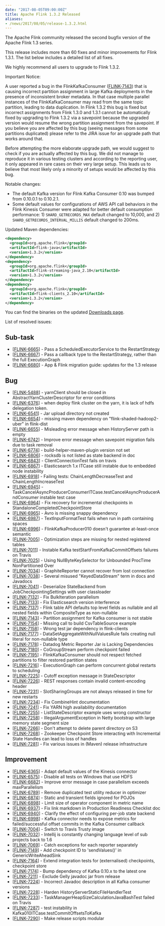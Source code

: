 ```yaml
---
date: "2017-08-05T09:00:00Z"
title: Apache Flink 1.3.2 Released
aliases:
- /news/2017/08/05/release-1.3.2.html
---
```


The Apache Flink community released the second bugfix version of the Apache Flink 1.3 series.

This release includes more than 60 fixes and minor improvements for Flink 1.3.1. The list below includes a detailed list of all fixes.

We highly recommend all users to upgrade to Flink 1.3.2.


<div class="alert alert-warning">
  Important Notice:

  <p>A user reported a bug in the FlinkKafkaConsumer
  (<a href="https://issues.apache.org/jira/browse/FLINK-7143">FLINK-7143</a>) that is causing
  incorrect partition assignment in large Kafka deployments in the presence of inconsistent broker
  metadata.  In that case multiple parallel instances of the FlinkKafkaConsumer may read from the
  same topic partition, leading to data duplication. In Flink 1.3.2 this bug is fixed but incorrect
  assignments from Flink 1.3.0 and 1.3.1 cannot be automatically fixed by upgrading to Flink 1.3.2
  via a savepoint because the upgraded version would resume the wrong partition assignment from the
  savepoint. If you believe you are affected by this bug (seeing messages from some partitions
  duplicated) please refer to the JIRA issue for an upgrade path that works around that.</p>

  <p>Before attempting the more elaborate upgrade path, we would suggest to check if you are
  actually affected by this bug. We did not manage to reproduce it in various testing clusters and
  according to the reporting user, it only appeared in rare cases on their very large setup. This
  leads us to believe that most likely only a minority of setups would be affected by this bug.</p>
</div>

Notable changes:

 - The default Kafka version for Flink Kafka Consumer 0.10 was bumped from 0.10.0.1 to 0.10.2.1.
 - Some default values for configurations of AWS API call behaviors in the Flink Kinesis Consumer
 were adapted for better default consumption performance: 1) `SHARD_GETRECORDS_MAX` default changed
 to 10,000, and 2) `SHARD_GETRECORDS_INTERVAL_MILLIS` default changed to 200ms.

Updated Maven dependencies:

```xml
<dependency>
  <groupId>org.apache.flink</groupId>
  <artifactId>flink-java</artifactId>
  <version>1.3.2</version>
</dependency>
<dependency>
  <groupId>org.apache.flink</groupId>
  <artifactId>flink-streaming-java_2.10</artifactId>
  <version>1.3.2</version>
</dependency>
<dependency>
  <groupId>org.apache.flink</groupId>
  <artifactId>flink-clients_2.10</artifactId>
  <version>1.3.2</version>
</dependency>
```

You can find the binaries on the updated [Downloads page](http://flink.apache.org/downloads.html).

List of resolved issues:

<h2>        Sub-task
</h2>
<ul>
<li>[<a href='https://issues.apache.org/jira/browse/FLINK-6665'>FLINK-6665</a>] -         Pass a ScheduledExecutorService to the RestartStrategy
</li>
<li>[<a href='https://issues.apache.org/jira/browse/FLINK-6667'>FLINK-6667</a>] -         Pass a callback type to the RestartStrategy, rather than the full ExecutionGraph
</li>
<li>[<a href='https://issues.apache.org/jira/browse/FLINK-6680'>FLINK-6680</a>] -         App &amp; Flink migration guide: updates for the 1.3 release
</li>
</ul>

<h2>        Bug
</h2>
<ul>
<li>[<a href='https://issues.apache.org/jira/browse/FLINK-5488'>FLINK-5488</a>] -         yarnClient should be closed in AbstractYarnClusterDescriptor for error conditions
</li>
<li>[<a href='https://issues.apache.org/jira/browse/FLINK-6376'>FLINK-6376</a>] -         when deploy flink cluster on the yarn, it is lack of hdfs delegation token.
</li>
<li>[<a href='https://issues.apache.org/jira/browse/FLINK-6541'>FLINK-6541</a>] -         Jar upload directory not created
</li>
<li>[<a href='https://issues.apache.org/jira/browse/FLINK-6654'>FLINK-6654</a>] -         missing maven dependency on &quot;flink-shaded-hadoop2-uber&quot; in flink-dist
</li>
<li>[<a href='https://issues.apache.org/jira/browse/FLINK-6655'>FLINK-6655</a>] -         Misleading error message when HistoryServer path is empty
</li>
<li>[<a href='https://issues.apache.org/jira/browse/FLINK-6742'>FLINK-6742</a>] -         Improve error message when savepoint migration fails due to task removal
</li>
<li>[<a href='https://issues.apache.org/jira/browse/FLINK-6774'>FLINK-6774</a>] -         build-helper-maven-plugin version not set
</li>
<li>[<a href='https://issues.apache.org/jira/browse/FLINK-6806'>FLINK-6806</a>] -         rocksdb is not listed as state backend in doc
</li>
<li>[<a href='https://issues.apache.org/jira/browse/FLINK-6843'>FLINK-6843</a>] -         ClientConnectionTest fails on travis
</li>
<li>[<a href='https://issues.apache.org/jira/browse/FLINK-6867'>FLINK-6867</a>] -         Elasticsearch 1.x ITCase still instable due to embedded node instability
</li>
<li>[<a href='https://issues.apache.org/jira/browse/FLINK-6918'>FLINK-6918</a>] -         Failing tests: ChainLengthDecreaseTest and ChainLengthIncreaseTest
</li>
<li>[<a href='https://issues.apache.org/jira/browse/FLINK-6945'>FLINK-6945</a>] -         TaskCancelAsyncProducerConsumerITCase.testCancelAsyncProducerAndConsumer instable test case
</li>
<li>[<a href='https://issues.apache.org/jira/browse/FLINK-6964'>FLINK-6964</a>] -         Fix recovery for incremental checkpoints in StandaloneCompletedCheckpointStore
</li>
<li>[<a href='https://issues.apache.org/jira/browse/FLINK-6965'>FLINK-6965</a>] -         Avro is missing snappy dependency
</li>
<li>[<a href='https://issues.apache.org/jira/browse/FLINK-6987'>FLINK-6987</a>] -         TextInputFormatTest fails when run in path containing spaces
</li>
<li>[<a href='https://issues.apache.org/jira/browse/FLINK-6996'>FLINK-6996</a>] -         FlinkKafkaProducer010 doesn&#39;t guarantee at-least-once semantic
</li>
<li>[<a href='https://issues.apache.org/jira/browse/FLINK-7005'>FLINK-7005</a>] -         Optimization steps are missing for nested registered tables
</li>
<li>[<a href='https://issues.apache.org/jira/browse/FLINK-7011'>FLINK-7011</a>] -         Instable Kafka testStartFromKafkaCommitOffsets failures on Travis
</li>
<li>[<a href='https://issues.apache.org/jira/browse/FLINK-7025'>FLINK-7025</a>] -         Using NullByteKeySelector for Unbounded ProcTime NonPartitioned Over
</li>
<li>[<a href='https://issues.apache.org/jira/browse/FLINK-7034'>FLINK-7034</a>] -         GraphiteReporter cannot recover from lost connection
</li>
<li>[<a href='https://issues.apache.org/jira/browse/FLINK-7038'>FLINK-7038</a>] -         Several misused &quot;KeyedDataStream&quot; term in docs and Javadocs
</li>
<li>[<a href='https://issues.apache.org/jira/browse/FLINK-7041'>FLINK-7041</a>] -         Deserialize StateBackend from JobCheckpointingSettings with user classloader
</li>
<li>[<a href='https://issues.apache.org/jira/browse/FLINK-7132'>FLINK-7132</a>] -         Fix BulkIteration parallelism
</li>
<li>[<a href='https://issues.apache.org/jira/browse/FLINK-7133'>FLINK-7133</a>] -         Fix Elasticsearch version interference
</li>
<li>[<a href='https://issues.apache.org/jira/browse/FLINK-7137'>FLINK-7137</a>] -         Flink table API defaults top level fields as nullable and all nested fields within CompositeType as non-nullable
</li>
<li>[<a href='https://issues.apache.org/jira/browse/FLINK-7143'>FLINK-7143</a>] -         Partition assignment for Kafka consumer is not stable
</li>
<li>[<a href='https://issues.apache.org/jira/browse/FLINK-7154'>FLINK-7154</a>] -         Missing call to build CsvTableSource example
</li>
<li>[<a href='https://issues.apache.org/jira/browse/FLINK-7158'>FLINK-7158</a>] -         Wrong test jar dependency in flink-clients
</li>
<li>[<a href='https://issues.apache.org/jira/browse/FLINK-7177'>FLINK-7177</a>] -         DataSetAggregateWithNullValuesRule fails creating null literal for non-nullable type
</li>
<li>[<a href='https://issues.apache.org/jira/browse/FLINK-7178'>FLINK-7178</a>] -         Datadog Metric Reporter Jar is Lacking Dependencies
</li>
<li>[<a href='https://issues.apache.org/jira/browse/FLINK-7180'>FLINK-7180</a>] -         CoGroupStream perform checkpoint failed
</li>
<li>[<a href='https://issues.apache.org/jira/browse/FLINK-7195'>FLINK-7195</a>] -         FlinkKafkaConsumer should not respect fetched partitions to filter restored partition states
</li>
<li>[<a href='https://issues.apache.org/jira/browse/FLINK-7216'>FLINK-7216</a>] -         ExecutionGraph can perform concurrent global restarts to scheduling
</li>
<li>[<a href='https://issues.apache.org/jira/browse/FLINK-7225'>FLINK-7225</a>] -         Cutoff exception message in StateDescriptor
</li>
<li>[<a href='https://issues.apache.org/jira/browse/FLINK-7226'>FLINK-7226</a>] -         REST responses contain invalid content-encoding header
</li>
<li>[<a href='https://issues.apache.org/jira/browse/FLINK-7231'>FLINK-7231</a>] -         SlotSharingGroups are not always released in time for new restarts
</li>
<li>[<a href='https://issues.apache.org/jira/browse/FLINK-7234'>FLINK-7234</a>] -         Fix CombineHint documentation
</li>
<li>[<a href='https://issues.apache.org/jira/browse/FLINK-7241'>FLINK-7241</a>] -         Fix YARN high availability documentation
</li>
<li>[<a href='https://issues.apache.org/jira/browse/FLINK-7255'>FLINK-7255</a>] -         ListStateDescriptor example uses wrong constructor
</li>
<li>[<a href='https://issues.apache.org/jira/browse/FLINK-7258'>FLINK-7258</a>] -         IllegalArgumentException in Netty bootstrap with large memory state segment size
</li>
<li>[<a href='https://issues.apache.org/jira/browse/FLINK-7266'>FLINK-7266</a>] -         Don&#39;t attempt to delete parent directory on S3
</li>
<li>[<a href='https://issues.apache.org/jira/browse/FLINK-7268'>FLINK-7268</a>] -         Zookeeper Checkpoint Store interacting with Incremental State Handles can lead to loss of handles
</li>
<li>[<a href='https://issues.apache.org/jira/browse/FLINK-7281'>FLINK-7281</a>] -         Fix various issues in (Maven) release infrastructure
</li>
</ul>

<h2>        Improvement
</h2>
<ul>
<li>[<a href='https://issues.apache.org/jira/browse/FLINK-6365'>FLINK-6365</a>] -         Adapt default values of the Kinesis connector
</li>
<li>[<a href='https://issues.apache.org/jira/browse/FLINK-6575'>FLINK-6575</a>] -         Disable all tests on Windows that use HDFS
</li>
<li>[<a href='https://issues.apache.org/jira/browse/FLINK-6682'>FLINK-6682</a>] -         Improve error message in case parallelism exceeds maxParallelism
</li>
<li>[<a href='https://issues.apache.org/jira/browse/FLINK-6789'>FLINK-6789</a>] -         Remove duplicated test utility reducer in optimizer
</li>
<li>[<a href='https://issues.apache.org/jira/browse/FLINK-6874'>FLINK-6874</a>] -         Static and transient fields ignored for POJOs
</li>
<li>[<a href='https://issues.apache.org/jira/browse/FLINK-6898'>FLINK-6898</a>] -         Limit size of operator component in metric name
</li>
<li>[<a href='https://issues.apache.org/jira/browse/FLINK-6937'>FLINK-6937</a>] -         Fix link markdown in Production Readiness Checklist doc
</li>
<li>[<a href='https://issues.apache.org/jira/browse/FLINK-6940'>FLINK-6940</a>] -         Clarify the effect of configuring per-job state backend
</li>
<li>[<a href='https://issues.apache.org/jira/browse/FLINK-6998'>FLINK-6998</a>] -         Kafka connector needs to expose metrics for failed/successful offset commits in the Kafka Consumer callback
</li>
<li>[<a href='https://issues.apache.org/jira/browse/FLINK-7004'>FLINK-7004</a>] -         Switch to Travis Trusty image
</li>
<li>[<a href='https://issues.apache.org/jira/browse/FLINK-7032'>FLINK-7032</a>] -         Intellij is constantly changing language level of sub projects back to 1.6
</li>
<li>[<a href='https://issues.apache.org/jira/browse/FLINK-7069'>FLINK-7069</a>] -         Catch exceptions for each reporter separately
</li>
<li>[<a href='https://issues.apache.org/jira/browse/FLINK-7149'>FLINK-7149</a>] -         Add checkpoint ID to &#39;sendValues()&#39; in GenericWriteAheadSink
</li>
<li>[<a href='https://issues.apache.org/jira/browse/FLINK-7164'>FLINK-7164</a>] -         Extend integration tests for (externalised) checkpoints, checkpoint store
</li>
<li>[<a href='https://issues.apache.org/jira/browse/FLINK-7174'>FLINK-7174</a>] -         Bump dependency of Kafka 0.10.x to the latest one
</li>
<li>[<a href='https://issues.apache.org/jira/browse/FLINK-7211'>FLINK-7211</a>] -         Exclude Gelly javadoc jar from release
</li>
<li>[<a href='https://issues.apache.org/jira/browse/FLINK-7224'>FLINK-7224</a>] -         Incorrect Javadoc description in all Kafka consumer versions
</li>
<li>[<a href='https://issues.apache.org/jira/browse/FLINK-7228'>FLINK-7228</a>] -         Harden HistoryServerStaticFileHandlerTest
</li>
<li>[<a href='https://issues.apache.org/jira/browse/FLINK-7233'>FLINK-7233</a>] -         TaskManagerHeapSizeCalculationJavaBashTest failed on Travis
</li>
<li>[<a href='https://issues.apache.org/jira/browse/FLINK-7287'>FLINK-7287</a>] -         test instability in Kafka010ITCase.testCommitOffsetsToKafka
</li>
<li>[<a href='https://issues.apache.org/jira/browse/FLINK-7290'>FLINK-7290</a>] -         Make release scripts modular
</li>
</ul>